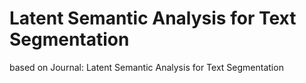 # Latent Semantic Analysis for Text Segmentation
 based on Journal: Latent Semantic Analysis for Text Segmentation
